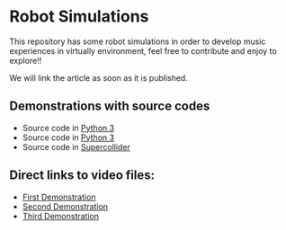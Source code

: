 # Robot Simulations

This repository has some robot simulations in order to develop music experiences in virtually environment, 
feel free to contribute and enjoy to explore!!

We will link the article as soon as it is published.

## Demonstrations with source codes

* Source code in [Python 3](/simulacoes/controllers/osc_comunication/osc_comunication.py)
* Source code in [Python 3](/simulacoes/controllers/robotic_arm/robotic_arm.py)
* Source code in [Supercollider](/simulacoes/controllers/robotic_arm/osc_controller.scd)

## Direct links to video files:

* [First Demonstration](/simulacoes/videos/2_osc_controller.mp4)
* [Second Demonstration](/simulacoes/videos/3_robotic_arm.mp4)
* [Third Demonstration](/simulacoes/videos/4_drummer.mp4)

